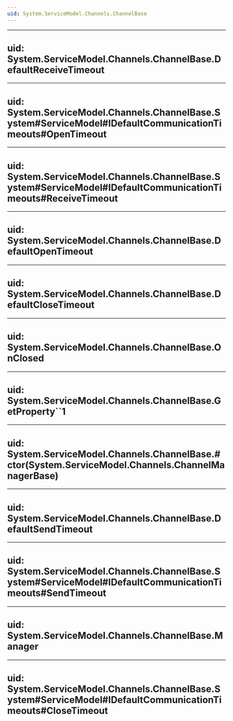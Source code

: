```yaml
---
uid: System.ServiceModel.Channels.ChannelBase
---
```


---
uid: System.ServiceModel.Channels.ChannelBase.DefaultReceiveTimeout
---

---
uid: System.ServiceModel.Channels.ChannelBase.System#ServiceModel#IDefaultCommunicationTimeouts#OpenTimeout
---

---
uid: System.ServiceModel.Channels.ChannelBase.System#ServiceModel#IDefaultCommunicationTimeouts#ReceiveTimeout
---

---
uid: System.ServiceModel.Channels.ChannelBase.DefaultOpenTimeout
---

---
uid: System.ServiceModel.Channels.ChannelBase.DefaultCloseTimeout
---

---
uid: System.ServiceModel.Channels.ChannelBase.OnClosed
---

---
uid: System.ServiceModel.Channels.ChannelBase.GetProperty``1
---

---
uid: System.ServiceModel.Channels.ChannelBase.#ctor(System.ServiceModel.Channels.ChannelManagerBase)
---

---
uid: System.ServiceModel.Channels.ChannelBase.DefaultSendTimeout
---

---
uid: System.ServiceModel.Channels.ChannelBase.System#ServiceModel#IDefaultCommunicationTimeouts#SendTimeout
---

---
uid: System.ServiceModel.Channels.ChannelBase.Manager
---

---
uid: System.ServiceModel.Channels.ChannelBase.System#ServiceModel#IDefaultCommunicationTimeouts#CloseTimeout
---
